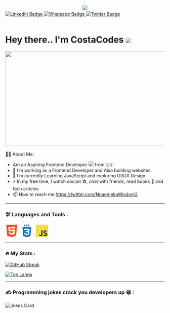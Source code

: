 
<!---
CostaCodes/CostaCodes is a ✨ special ✨ repository because its `README.md` (this file) appears on your GitHub profile.
You can click the Preview link to take a look at your changes.
--->
<div id="header" align="center">
  <img src="https://media.giphy.com/media/M9gbBd9nbDrOTu1Mqx/giphy.gif" width="100"/>
</div>
<div id="badges"> <a href="your-linkedin-URL"> <img src="https://img.shields.io/badge/LinkedIn-blue?style=for-the-badge&logo=linkedin&logoColor=white" alt="LinkedIn Badge"/> </a> <a href="https://wa.me/+2349083434645"> <img src="https://img.shields.io/badge/Whatsapp-green?style=for-the-badge&logo=Whatsapp&logoColor=white" alt="Whatsapp Badge"/> </a> <a href="https://twitter.com/NnaemekaWisdom2?t=2G_up_vu7ezoA_75JcU-gg&s=09"> <img src="https://img.shields.io/badge/Twitter-blue?style=for-the-badge&logo=twitter&logoColor=white" alt="Twitter Badge"/> </a> </div>
<img src="https://komarev.com/ghpvc/?username=CostaCodes&style=flat-square&color=red" alt=""/>
<h1>
  Hey there.. I'm CostaCodes
  <img src="https://media.giphy.com/media/hvRJCLFzcasrR4ia7z/giphy.gif" width="30px"/>
</h1>
<div align="center"> <img src="https://media.giphy.com/media/dWesBcTLavkZuG35MI/giphy.gif" width="600" height="300"/> </div>

:man_technologist: About Me:
- Am an Aspiring Frontend Developer <img src="https://media.giphy.com/media/WUlplcMpOCEmTGBtBW/giphy.gif" width="30"> from 🇨🇮
- 🔭 I’m working as a Frontend Developer and Also building websites.
- 🌱 I’m currently Learning JavaScript and exploring UI/UX Design
- ⚡ In my free time, I watch soccer ⚽, chat with friends, read books 📖 and tech articles.
- 📫 How to reach me https://twitter.com/NnaemekaWisdom2


---

### :hammer_and_wrench: Languages and Tools :

<img src="https://github.com/devicons/devicon/blob/master/icons/html5/html5-original.svg" title="HTML5" alt="HTML" width="40" height="40"/>&nbsp;
<img src="https://github.com/devicons/devicon/blob/master/icons/css3/css3-plain-wordmark.svg" title="CSS3" alt="CSS" width="40" height="40"/>&nbsp;  <img src="https://github.com/devicons/devicon/blob/master/icons/javascript/javascript-original.svg" title="JavaScript" alt="JavaScript" width="40" height="40"/>&nbsp;

---

### :fire: My Stats :
[![GitHub Streak](http://github-readme-streak-stats.herokuapp.com?user=CostaCodes&theme=neon_blurange)](https://git.io/streak-stats)


[![Top Langs](https://github-readme-stats.vercel.app/api/top-langs/?username=CostaCodes&layout=compact&theme=vision-friendly-dark)](https://github.com/anuraghazra/github-readme-stats)

---

### :writing_hand: Programming jokes crack you developers up 😆 :

<img src="https://readme-jokes.vercel.app/api" alt="Jokes Card" />
